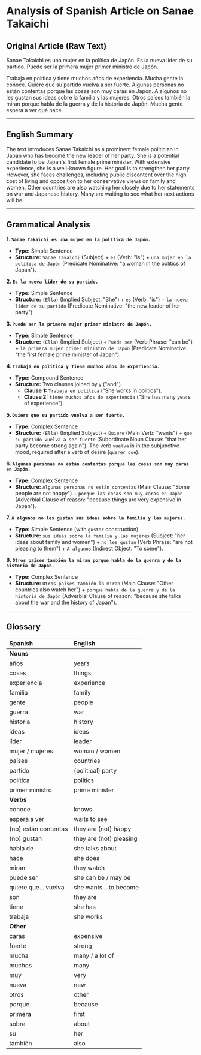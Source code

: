 # Analysis of Spanish Article on Sanae Takaichi

## Original Article (Raw Text)

Sanae Takaichi es una mujer en la política de Japón. Es la nueva líder de su partido. Puede ser la primera mujer primer ministro de Japón.

Trabaja en política y tiene muchos años de experiencia. Mucha gente la conoce. Quiere que su partido vuelva a ser fuerte. Algunas personas no están contentas porque las cosas son muy caras en Japón. A algunos no les gustan sus ideas sobre la familia y las mujeres. Otros países también la miran porque habla de la guerra y de la historia de Japón. Mucha gente espera a ver qué hace.

---

## English Summary

The text introduces Sanae Takaichi as a prominent female politician in Japan who has become the new leader of her party. She is a potential candidate to be Japan's first female prime minister. With extensive experience, she is a well-known figure. Her goal is to strengthen her party. However, she faces challenges, including public discontent over the high cost of living and opposition to her conservative views on family and women. Other countries are also watching her closely due to her statements on war and Japanese history. Many are waiting to see what her next actions will be.

---

## Grammatical Analysis

**1. `Sanae Takaichi es una mujer en la política de Japón.`**
*   **Type:** Simple Sentence
*   **Structure:** `Sanae Takaichi` (Subject) + `es` (Verb: "is") + `una mujer en la política de Japón` (Predicate Nominative: "a woman in the politics of Japan").

**2. `Es la nueva líder de su partido.`**
*   **Type:** Simple Sentence
*   **Structure:** `(Ella)` (Implied Subject: "She") + `es` (Verb: "is") + `la nueva líder de su partido` (Predicate Nominative: "the new leader of her party").

**3. `Puede ser la primera mujer primer ministro de Japón.`**
*   **Type:** Simple Sentence
*   **Structure:** `(Ella)` (Implied Subject) + `Puede ser` (Verb Phrase: "can be") + `la primera mujer primer ministro de Japón` (Predicate Nominative: "the first female prime minister of Japan").

**4. `Trabaja en política y tiene muchos años de experiencia.`**
*   **Type:** Compound Sentence
*   **Structure:** Two clauses joined by `y` ("and").
    *   **Clause 1:** `Trabaja en política` ("She works in politics").
    *   **Clause 2:** `tiene muchos años de experiencia` ("She has many years of experience").

**5. `Quiere que su partido vuelva a ser fuerte.`**
*   **Type:** Complex Sentence
*   **Structure:** `(Ella)` (Implied Subject) + `Quiere` (Main Verb: "wants") + `que su partido vuelva a ser fuerte` (Subordinate Noun Clause: "that her party become strong again"). The verb `vuelva` is in the subjunctive mood, required after a verb of desire (`querer que`).

**6. `Algunas personas no están contentas porque las cosas son muy caras en Japón.`**
*   **Type:** Complex Sentence
*   **Structure:** `Algunas personas no están contentas` (Main Clause: "Some people are not happy") + `porque las cosas son muy caras en Japón` (Adverbial Clause of reason: "because things are very expensive in Japan").

**7. `A algunos no les gustan sus ideas sobre la familia y las mujeres.`**
*   **Type:** Simple Sentence (with `gustar` construction)
*   **Structure:** `sus ideas sobre la familia y las mujeres` (Subject: "her ideas about family and women") + `no les gustan` (Verb Phrase: "are not pleasing to them") + `A algunos` (Indirect Object: "To some").

**8. `Otros países también la miran porque habla de la guerra y de la historia de Japón.`**
*   **Type:** Complex Sentence
*   **Structure:** `Otros países también la miran` (Main Clause: "Other countries also watch her") + `porque habla de la guerra y de la historia de Japón` (Adverbial Clause of reason: "because she talks about the war and the history of Japan").

---

## Glossary

| Spanish | English |
| :--- | :--- |
| **Nouns** | |
| años | years |
| cosas | things |
| experiencia | experience |
| familia | family |
| gente | people |
| guerra | war |
| historia | history |
| ideas | ideas |
| líder | leader |
| mujer / mujeres | woman / women |
| países | countries |
| partido | (political) party |
| política | politics |
| primer ministro | prime minister |
| **Verbs** | |
| conoce | knows |
| espera a ver | waits to see |
| (no) están contentas | they are (not) happy |
| (no) gustan | they are (not) pleasing |
| habla de | she talks about |
| hace | she does |
| miran | they watch |
| puede ser | she can be / may be |
| quiere que... vuelva | she wants... to become |
| son | they are |
| tiene | she has |
| trabaja | she works |
| **Other** | |
| caras | expensive |
| fuerte | strong |
| mucha | many / a lot of |
| muchos | many |
| muy | very |
| nueva | new |
| otros | other |
| porque | because |
| primera | first |
| sobre | about |
| su | her |
| también | also |
